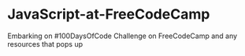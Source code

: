 # JavaScript-at-FreeCodeCamp
Embarking on #100DaysOfCode Challenge on FreeCodeCamp and any resources that pops up
